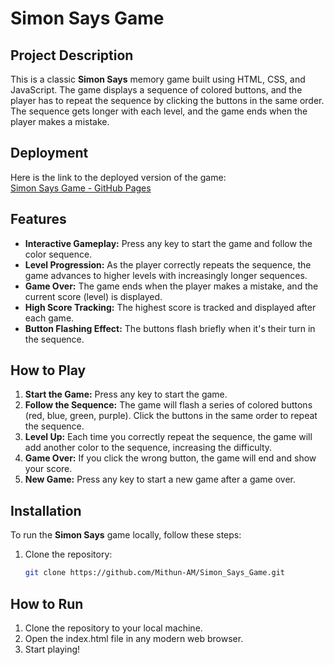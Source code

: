 # Simon Says Game

## Project Description

This is a classic **Simon Says** memory game built using HTML, CSS, and JavaScript. The game displays a sequence of colored buttons, and the player has to repeat the sequence by clicking the buttons in the same order. The sequence gets longer with each level, and the game ends when the player makes a mistake.

## Deployment

Here is the link to the deployed version of the game:  
[Simon Says Game - GitHub Pages](https://mithun-am.github.io/Simon_Says_Game/)

## Features

- **Interactive Gameplay:** Press any key to start the game and follow the color sequence.
- **Level Progression:** As the player correctly repeats the sequence, the game advances to higher levels with increasingly longer sequences.
- **Game Over:** The game ends when the player makes a mistake, and the current score (level) is displayed.
- **High Score Tracking:** The highest score is tracked and displayed after each game.
- **Button Flashing Effect:** The buttons flash briefly when it's their turn in the sequence.

## How to Play

1. **Start the Game:** Press any key to start the game.
2. **Follow the Sequence:** The game will flash a series of colored buttons (red, blue, green, purple). Click the buttons in the same order to repeat the sequence.
3. **Level Up:** Each time you correctly repeat the sequence, the game will add another color to the sequence, increasing the difficulty.
4. **Game Over:** If you click the wrong button, the game will end and show your score.
5. **New Game:** Press any key to start a new game after a game over.

## Installation

To run the **Simon Says** game locally, follow these steps:

1. Clone the repository:
   ```bash
   git clone https://github.com/Mithun-AM/Simon_Says_Game.git

## How to Run
1. Clone the repository to your local machine.
2. Open the index.html file in any modern web browser.
3. Start playing!
